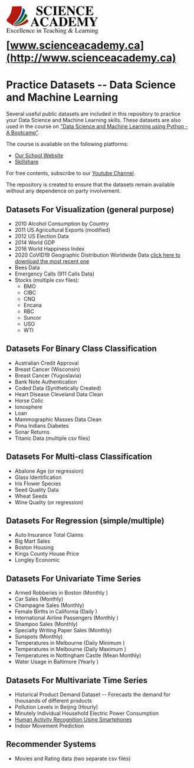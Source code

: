 <a href='http://www.scienceacademy.ca'>
<p align="center">
  <img src="Logo_SA.png" width="250" align="left" title="www.scienceacademy.ca">
</p>
<br><br><br>
  
# [www.scienceacademy.ca](http://www.scienceacademy.ca)
Practice Datasets -- Data Science and Machine Learning
=========================

Several useful public datasets are included in this repository to practice your Data Science and Machine Learning skills. These datasets are also used in the course on ["Data Science and Machine Learning using Python - A Bootcamp"](https://scienceacademy.thinkific.com/courses/data-science-machine-learning-using-python-a-bootcamp).

The course is available on the following platforms:
* [Our School Website](https://scienceacademy.thinkific.com/)
* [Skillshare](https://www.skillshare.com/r/user/junaidqazi)

For free contents, subscribe to our [Youtube Channel](https://www.youtube.com/playlist?list=PLdxHFPEzvTvpIqyYouzn8QX5gBYGo-m0Z).

The repository is created to ensure that the datasets remain available without any dependence on party involvement. 

## Datasets For Visualization (general purpose) 

* 2010 Alcohol Consumption by Country
* 2011 US Agricultural Exports (modified)
* 2012 US Election Data
* 2014 World GDP
* 2016 World Happiness Index
* 2020 CoVID19 Geographic Distribution Worldwide Data [click here to download the most recent one](https://www.ecdc.europa.eu/sites/default/files/documents/COVID-19-geographic-disbtribution-worldwide.xlsx) 
* Bees Data
* Emergency Calls (911 Calls Data)
* Stocks (multiple csv files):
	* BMO
	* CIBC
	* CNQ
	* Encana
	* RBC
	* Suncor
	* USO
	* WTI


## Datasets For Binary Class Classification

* Australian Credit Approval
* Breast Cancer (Wisconsin)
* Breast Cancer (Yugoslavia)
* Bank Note Authentication
* Coded Data (Synthetically Created)
* Heart Disease Cleveland Data Clean 
* Horse Colic
* Ionosphere
* Loan 
* Mammographic Masses Data Clean
* Pima Indians Diabetes
* Sonar Returns
* Titanic Data (multiple csv files)

## Datasets For Multi-class Classification

* Abalone Age (or regression)
* Glass Identification
* Iris Flower Species
* Seed Quality Data
* Wheat Seeds
* Wine Quality (or regression)

## Datasets For Regression (simple/multiple)

* Auto Insurance Total Claims
* Big Mart Sales
* Boston Housing
* Kings County House Price
* Longley Economic

## Datasets For Univariate Time Series

* Armed Robberies in Boston (Monthly )
* Car Sales (Monthly)
* Champagne Sales (Monthly)
* Female Births in California (Daily )
* International Airline Passengers (Monthly )
* Shampoo Sales (Monthly)
* Specialty Writing Paper Sales (Monthly)
* Sunspots (Monthly)
* Temperatures in Melbourne (Daily Minimum )
* Temperatures in Melbourne (Daily Maximum )
* Temperatures in Nottingham Castle (Mean Monthly)
* Water Usage in Baltimore (Yearly )

## Datasets For Multivariate Time Series

* Historical Product Demand Dataset -- Forecasts the demand for thousands of different products
* Pollution Levels in Beijing (Hourly)
* Minutely Individual Household Electric Power Consumption
* [Human Activity Recognition Using Smartphones](https://archive.ics.uci.edu/ml/datasets/human+activity+recognition+using+smartphones)
* Indoor Movement Prediction

## Recommender Systems 

* Movies and Rating data (two separate csv files)

